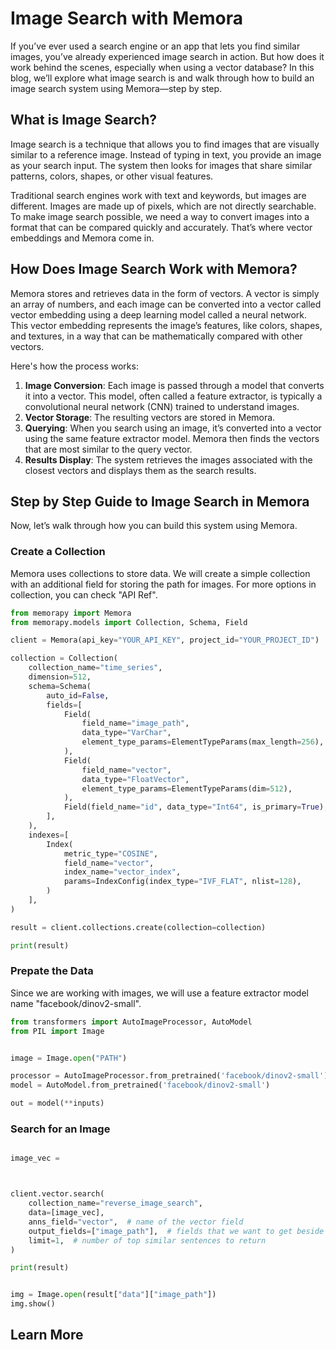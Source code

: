 # Image Search with Memora
If you’ve ever used a search engine or an app that lets you find similar images, you’ve already experienced image search in action. But how does it work behind the scenes, especially when using a vector database? In this blog, we’ll explore what image search is and walk through how to build an image search system using Memora—step by step.

## What is Image Search?
Image search is a technique that allows you to find images that are visually similar to a reference image. Instead of typing in text, you provide an image as your search input. The system then looks for images that share similar patterns, colors, shapes, or other visual features.

Traditional search engines work with text and keywords, but images are different. Images are made up of pixels, which are not directly searchable. To make image search possible, we need a way to convert images into a format that can be compared quickly and accurately. That’s where vector embeddings and Memora come in.


## How Does Image Search Work with Memora?
Memora stores and retrieves data in the form of vectors. A vector is simply an array of numbers, and each image can be converted into a vector called vector embedding using a deep learning model called a neural network. This vector embedding represents the image’s features, like colors, shapes, and textures, in a way that can be mathematically compared with other vectors.

Here's how the process works:

1. **Image Conversion**: Each image is passed through a model that converts it into a vector. This model, often called a feature extractor, is typically a convolutional neural network (CNN) trained to understand images.
2. **Vector Storage**: The resulting vectors are stored in Memora.
3. **Querying**: When you search using an image, it’s converted into a vector using the same feature extractor model. Memora then finds the vectors that are most similar to the query vector.
4. **Results Display**: The system retrieves the images associated with the closest vectors and displays them as the search results.

## Step by Step Guide to Image Search in Memora
Now, let’s walk through how you can build this system using Memora.

### Create a Collection
Memora uses collections to store data. We will create a simple collection with an additional field for storing the path for images. For more options in collection, you can check "API Ref".

```python
from memorapy import Memora
from memorapy.models import Collection, Schema, Field 

client = Memora(api_key="YOUR_API_KEY", project_id="YOUR_PROJECT_ID")

collection = Collection(
    collection_name="time_series",
    dimension=512,
    schema=Schema(
        auto_id=False,
        fields=[
            Field(
                field_name="image_path",
                data_type="VarChar",
                element_type_params=ElementTypeParams(max_length=256),
            ),
            Field(
                field_name="vector",
                data_type="FloatVector",
                element_type_params=ElementTypeParams(dim=512),
            ),
            Field(field_name="id", data_type="Int64", is_primary=True),
        ],
    ),
    indexes=[
        Index(
            metric_type="COSINE",
            field_name="vector",
            index_name="vector_index",
            params=IndexConfig(index_type="IVF_FLAT", nlist=128),
        )
    ],
)

result = client.collections.create(collection=collection)

print(result)
```

### Prepate the Data

Since we are working with images, we will use a feature extractor model name "facebook/dinov2-small". 


```python
from transformers import AutoImageProcessor, AutoModel
from PIL import Image


image = Image.open("PATH")

processor = AutoImageProcessor.from_pretrained('facebook/dinov2-small')
model = AutoModel.from_pretrained('facebook/dinov2-small')

out = model(**inputs)


```



### Search for an Image




```python

image_vec = 



client.vector.search(
    collection_name="reverse_image_search",
    data=[image_vec],
    anns_field="vector",  # name of the vector field
    output_fields=["image_path"],  # fields that we want to get beside ID
    limit=1,  # number of top similar sentences to return
)

print(result)


img = Image.open(result["data"]["image_path"])
img.show()

```

## Learn More




